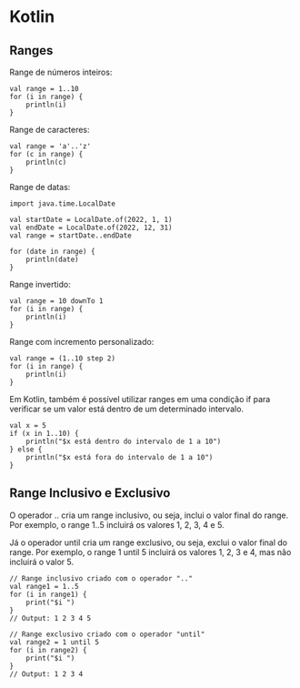 # Kotlin

## Ranges

Range de números inteiros:

```
val range = 1..10
for (i in range) {
    println(i)
}
```

Range de caracteres:

```
val range = 'a'..'z'
for (c in range) {
    println(c)
}
```

Range de datas:

```
import java.time.LocalDate

val startDate = LocalDate.of(2022, 1, 1)
val endDate = LocalDate.of(2022, 12, 31)
val range = startDate..endDate

for (date in range) {
    println(date)
}
```

Range invertido:

```
val range = 10 downTo 1
for (i in range) {
    println(i)
}
```

Range com incremento personalizado:

```
val range = (1..10 step 2)
for (i in range) {
    println(i)
}
```

Em Kotlin, também é possível utilizar ranges em uma condição if para verificar se um valor está dentro de um determinado intervalo.

```
val x = 5
if (x in 1..10) {
    println("$x está dentro do intervalo de 1 a 10")
} else {
    println("$x está fora do intervalo de 1 a 10")
}
```

## Range Inclusivo e Exclusivo

O operador .. cria um range inclusivo, ou seja, inclui o valor final do range. Por exemplo, o range 1..5 incluirá os valores 1, 2, 3, 4 e 5.

Já o operador until cria um range exclusivo, ou seja, exclui o valor final do range. Por exemplo, o range 1 until 5 incluirá os valores 1, 2, 3 e 4, mas não incluirá o valor 5.

```
// Range inclusivo criado com o operador ".."
val range1 = 1..5
for (i in range1) {
    print("$i ")
}
// Output: 1 2 3 4 5

// Range exclusivo criado com o operador "until"
val range2 = 1 until 5
for (i in range2) {
    print("$i ")
}
// Output: 1 2 3 4
```

